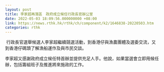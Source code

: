 ```yaml
---
layout: post
title: 李家超再落區　政府成立候任行政長官辦公室
date: 2022-05-03 18:09:56.000000000 +08:00
link: https://news.rthk.hk/rthk/ch/component/k2/1646838-20220503.htm
categories: rthk
---
```


 行政長官選舉候選人李家超繼續競選活動，到香港仔與漁農團體及選委交流，又到香港仔碼頭了解漁船運作及與市民交談。

李家超又感謝政府成立候任特首辦並提供充足人手。他說，如果當選會立即用候任辦，包括籌組班子及推進將來施政的工作。
